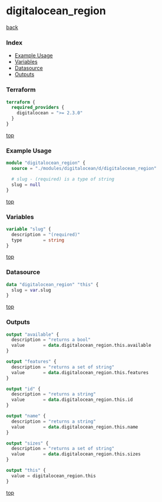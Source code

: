 # digitalocean_region

[back](../digitalocean.md)

### Index

- [Example Usage](#example-usage)
- [Variables](#variables)
- [Datasource](#datasource)
- [Outputs](#outputs)

### Terraform

```terraform
terraform {
  required_providers {
    digitalocean = ">= 2.3.0"
  }
}
```

[top](#index)

### Example Usage

```terraform
module "digitalocean_region" {
  source = "./modules/digitalocean/d/digitalocean_region"

  # slug - (required) is a type of string
  slug = null
}
```

[top](#index)

### Variables

```terraform
variable "slug" {
  description = "(required)"
  type        = string
}
```

[top](#index)

### Datasource

```terraform
data "digitalocean_region" "this" {
  slug = var.slug
}
```

[top](#index)

### Outputs

```terraform
output "available" {
  description = "returns a bool"
  value       = data.digitalocean_region.this.available
}

output "features" {
  description = "returns a set of string"
  value       = data.digitalocean_region.this.features
}

output "id" {
  description = "returns a string"
  value       = data.digitalocean_region.this.id
}

output "name" {
  description = "returns a string"
  value       = data.digitalocean_region.this.name
}

output "sizes" {
  description = "returns a set of string"
  value       = data.digitalocean_region.this.sizes
}

output "this" {
  value = digitalocean_region.this
}
```

[top](#index)